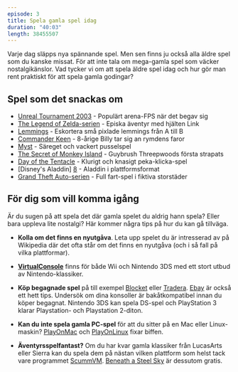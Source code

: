 ```yaml
---
episode: 3
title: Spela gamla spel idag
duration: "40:03"
length: 38455507
---
```


Varje dag släpps nya spännande spel. Men sen finns ju också alla äldre spel som du kanske missat. För att inte tala om mega-gamla spel som väcker nostalgikänslor. Vad tycker vi om att spela äldre spel idag och hur gör man rent praktiskt för att spela gamla godingar?

## Spel som det snackas om

* [Unreal Tournament 2003][1] - Populärt arena-FPS när det begav sig
* [The Legend of Zelda-serien][5] - Episka äventyr med hjälten Link
* [Lemmings][3] - Eskortera små pixlade lemmings från A till B
* [Commander Keen][4] - 8-årige Billy tar sig an rymdens faror
* [Myst][6] - Säreget och vackert pusselspel
* [The Secret of Monkey Island][2] - Guybrush Threepwoods första strapats
* [Day of the Tentacle][7] - Klurigt och knasigt peka-klicka-spel
* [Disney's Aladdin] [8] - Aladdin i plattformsformat
* [Grand Theft Auto-serien][9] - Full fart-spel i fiktiva storstäder

## För dig som vill komma igång

Är du sugen på att spela det där gamla spelet du aldrig hann spela? Eller bara uppleva lite nostalgi? Här kommer några tips på hur du kan gå tillväga.

* **Kolla om det finns en nyutgåva**. Leta upp spelet du är intresserad av på Wikipedia där det ofta står om det finns en nyutgåva (och i så fall på vilka plattformar).

* **[VirtualConsole][10]** finns för både Wii och Nintendo 3DS med ett stort utbud av Nintendo-klassiker.

* **Köp begagnade spel** på till exempel [Blocket][11] eller [Tradera][12]. [Ebay][13] är också ett hett tips. Undersök om dina konsoller är bakåtkompatibel innan du köper begagnat. Nintendo 3DS kan spela DS-spel och PlayStation 3 klarar Playstation- och Playstation 2-diton.

* **Kan du inte spela gamla PC-spel** för att du sitter på en Mac eller Linux-maskin? [PlayOnMac][14] och [PlayOnLinux][15] fixar biffen.

* **Äventyrsspelfantast?** Om du har kvar gamla klassiker från LucasArts eller Sierra kan du spela dem på nästan vilken plattform som helst tack vare programmet [ScummVM][16]. [Beneath a Steel Sky][17] är dessutom gratis.

[1]: https://en.wikipedia.org/wiki/Unreal_Tournament_2003
[2]: https://en.wikipedia.org/wiki/The_Secret_of_Monkey_Island
[3]: https://en.wikipedia.org/wiki/Lemmings_(video_game)
[4]: https://en.wikipedia.org/wiki/Commander_Keen
[5]: https://en.wikipedia.org/wiki/The_Legend_of_Zelda
[6]: https://en.wikipedia.org/wiki/Myst
[7]: https://en.wikipedia.org/wiki/Day_of_the_Tentacle
[8]: https://en.wikipedia.org/wiki/Disney%27s_Aladdin_(1994_video_game)
[9]: https://en.wikipedia.org/wiki/Grand_Theft_Auto_(series)
[10]: http://www.nintendo.com/games/game-guide#/filter/-|-|-|-|-|descend|releaseDate|-|1|-|-|-|-
[11]: http://www.blocket.se/jonkoping/datorer_tv-spel/tV-spel?cg=5020&w=3&st=s&ca=17&is=1&l=0&md=th&c=5025
[12]: http://www.tradera.com/tv-spel-datorspel-30
[13]: http://www.ebay.com/sch/Video-Games-/139973/i.html
[14]: https://www.playonmac.com/en/
[15]: https://www.playonlinux.com/sv/
[16]: http://scummvm.org/
[17]: http://scummvm.org/games#sky